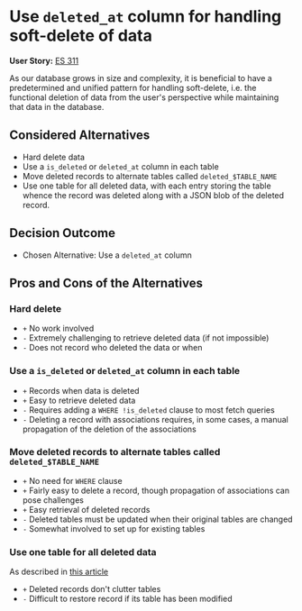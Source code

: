 # Use `deleted_at` column for handling soft-delete of data

**User Story:** [ES 311](https://jiraent.cms.gov/browse/ES-311)

As our database grows in size and complexity, it is beneficial to have a
predetermined and unified pattern for handling soft-delete,
i.e. the functional deletion
of data from the user's perspective while maintaining that data in the database.

## Considered Alternatives

* Hard delete data
* Use a `is_deleted` or `deleted_at` column in each table
* Move deleted records to alternate tables called `deleted_$TABLE_NAME`
* Use one table for all deleted data, with each entry storing the
table whence the record was deleted along with a JSON blob of the deleted record.

## Decision Outcome

* Chosen Alternative: Use a `deleted_at` column

## Pros and Cons of the Alternatives <!-- optional -->

### Hard delete

* `+` No work involved
* `-` Extremely challenging to retrieve deleted data (if not impossible)
* `-` Does not record who deleted the data or when

### Use a `is_deleted` or `deleted_at` column in each table

* `+` Records when data is deleted
* `+` Easy to retrieve deleted data
* `-` Requires adding a `WHERE !is_deleted` clause to most fetch queries
* `-` Deleting a record with associations requires, in some cases,
a manual propagation of the deletion of the associations

### Move deleted records to alternate tables called `deleted_$TABLE_NAME`

* `+` No need for `WHERE` clause
* `+` Fairly easy to delete a record, though propagation of associations can
pose challenges
* `+` Easy retrieval of deleted records
* `-` Deleted tables must be updated when their original tables are changed
* `-` Somewhat involved to set up for existing tables

### Use one table for all deleted data

As described in [this article](https://transang.me/database-design-practice-soft-deletion-to/)

* `+` Deleted records don't clutter tables
* `-` Difficult to restore record if its table has been modified
